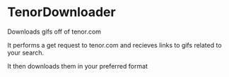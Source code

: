 # TenorDownloader
Downloads gifs off of tenor.com

It performs a get request to tenor.com and recieves links to gifs related
to your search.

It then downloads them in your preferred format
